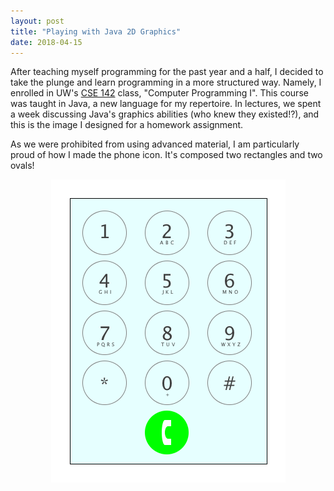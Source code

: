 ```yaml
---
layout: post
title: "Playing with Java 2D Graphics"
date: 2018-04-15
---
```

After teaching myself programming for the past year and a half, I decided to take the plunge and learn programming in a more structured way. Namely, I enrolled in UW's [CSE 142](https://courses.cs.washington.edu/courses/cse142/18sp/) class, "Computer Programming I". This course was taught in Java, a new language for my repertoire. In lectures, we spent a week discussing Java's graphics abilities (who knew they existed!?), and this is the image I designed for a homework assignment.  
  
As we were prohibited from using advanced material, I am particularly proud of how I made the phone icon. It's composed two rectangles and two ovals! 

<center><img src="https://github.com/kairstenfay/kairstenfay.github.io/blob/master/_posts/images/dial_pad.png?raw=true" />
</center>  
